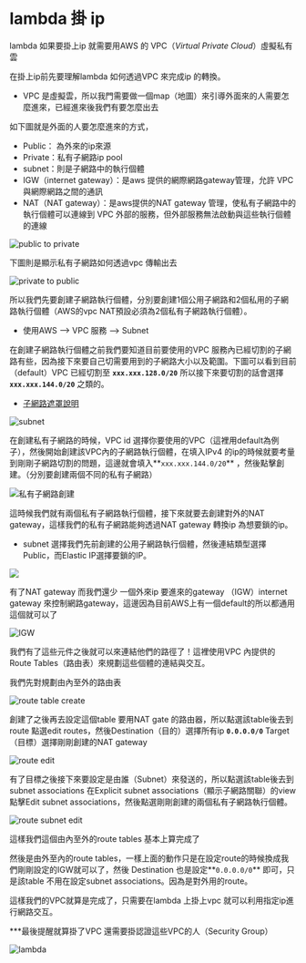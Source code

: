# lambda 掛 ip

lambda 如果要掛上ip 就需要用AWS 的 VPC（_Virtual Private Cloud_）虛擬私有雲

在掛上ip前先要理解lambda 如何透過VPC 來完成ip 的轉換。

* VPC 是虛擬雲，所以我門需要做一個map（地圖）來引導外面來的人需要怎麼進來，已經進來後我們有要怎麼出去

如下圖就是外面的人要怎麼進來的方式，

* Public： 為外來的ip來源
* Private：私有子網路ip pool
* subnet：則是子網路中的執行個體
* IGW（internet gateway）：是aws 提供的網際網路gateway管理，允許 VPC 與網際網路之間的通訊
* NAT（NAT gateway）：是aws提供的NAT gateway 管理，使私有子網路中的執行個體可以連線到 VPC 外部的服務，但外部服務無法啟動與這些執行個體的連線

![public to private](../.gitbook/assets/public_to_private.jpg)

下圖則是顯示私有子網路如何透過vpc 傳輸出去

![private to public](../.gitbook/assets/private_to_public.jpg)

所以我們先要創建子網路執行個體，分別要創建1個公用子網路和2個私用的子網路執行個體（AWS的vpc NAT預設必須為2個私有子網路執行個體）。

* 使用AWS --&gt; VPC 服務 --&gt; Subnet

在創建子網路執行個體之前我們要知道目前要使用的VPC 服務內已經切割的子網路有些，因為接下來要自己切需要用到的子網路大小以及範圍。下圖可以看到目前（default）VPC 已經切割至 **`xxx.xxx.128.0/20`** 所以接下來要切割的話會選擇 **`xxx.xxx.144.0/20`** 之類的。

* [子網路遮罩說明](zi-wang-lu-zhe-zhao.md)

![subnet](../.gitbook/assets/zi-wang-lu-zhe-zhao-.png)

在創建私有子網路的時候，VPC id 選擇你要使用的VPC（這裡用default為例子），然後開始創建該VPC內的子網路執行個體，在填入IPv4 的ip的時候就要考量到剛剛子網路切割的問題，這邊就會填入**`xxx.xxx.144.0/20`** ，然後點擊創建。（分別要創建兩個不同的私有子網路）

![&#x79C1;&#x6709;&#x5B50;&#x7DB2;&#x8DEF;&#x5275;&#x5EFA;](../.gitbook/assets/chuang-jian-zi-wang-lu-.png)

這時候我們就有兩個私有子網路執行個體，接下來就要去創建對外的NAT gateway，這樣我們的私有子網路能夠透過NAT gateway 轉換ip 為想要鎖的ip。

* subnet 選擇我們先前創建的公用子網路執行個體，然後連結類型選擇Public，而Elastic IP選擇要鎖的IP。

![](../.gitbook/assets/nat-gateway.png)

有了NAT gateway 而我們還少 一個外來ip 要進來的gateway （IGW）internet gateway 來控制網路gateway，這邊因為目前AWS上有一個default的所以都通用這個就可以了

![IGW](../.gitbook/assets/igw.png)

我們有了這些元件之後就可以來連結他們的路徑了！這裡使用VPC 內提供的Route Tables（路由表）來規劃這些個體的連結與交互。

我們先對規劃由內至外的路由表

![route table create](../.gitbook/assets/route-tables-create.png)

創建了之後再去設定這個table 要用NAT gate 的路由器，所以點選該table後去到route 點選edit routes，然後Destination（目的）選擇所有ip **`0.0.0.0/0`** Target（目標）選擇剛剛創建的NAT gateway

![route edit](../.gitbook/assets/route-edit.png)

有了目標之後接下來要設定是由誰（Subnet）來發送的，所以點選該table後去到subnet associations 在Explicit subnet associations（顯示子網路關聯）的view 點擊Edit subnet associations，然後點選剛剛創建的兩個私有子網路執行個體。

![route subnet edit](../.gitbook/assets/route-subnet-edit.png)

這樣我們這個由內至外的route tables 基本上算完成了

然後是由外至內的route tables，一樣上面的動作只是在設定route的時候換成我們剛剛設定的IGW就可以了，然後 Destination 也是設定**`0.0.0.0/0`** 即可，只是該table 不用在設定subnet associations。因為是對外用的route。

這樣我們的VPC就算是完成了，只需要在lambda 上掛上vpc 就可以利用指定ip進行網路交互。

\*\*\*最後提醒就算掛了VPC 還需要掛認證這些VPC的人（Security Group）

![lambda](../.gitbook/assets/lambda.png)

